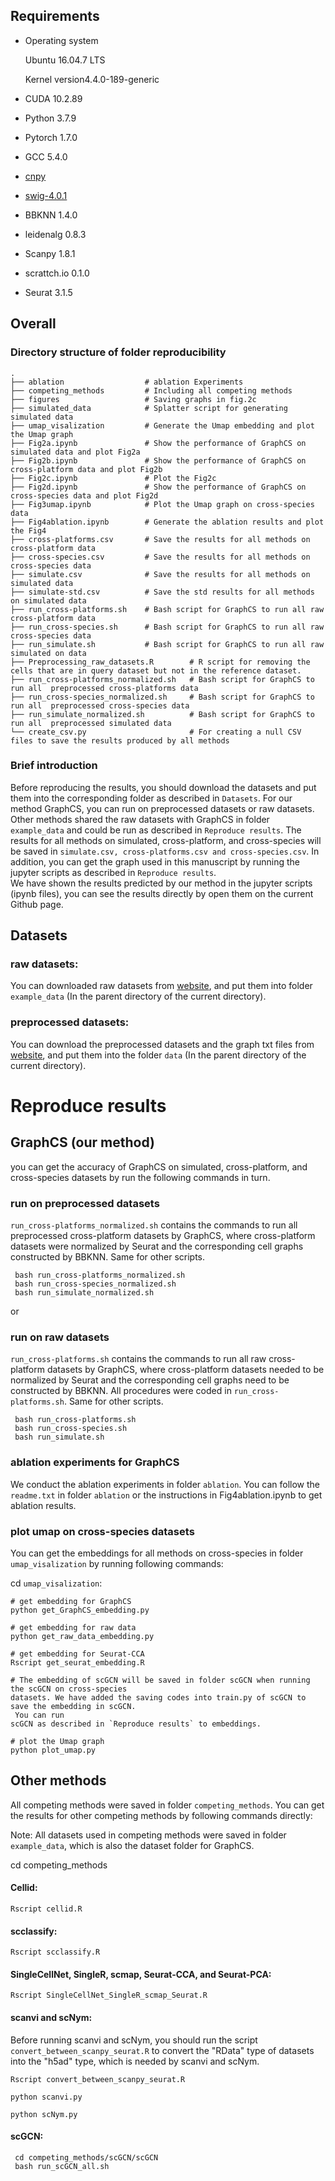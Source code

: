 
## Requirements
- Operating system 

  Ubuntu 16.04.7 LTS 
  
  Kernel version4.4.0-189-generic

- CUDA 10.2.89
- Python 3.7.9
- Pytorch 1.7.0
- GCC 5.4.0
- [cnpy](https://github.com/rogersce/cnpy)
- [swig-4.0.1](https://github.com/swig/swig)
- BBKNN 1.4.0
- leidenalg 0.8.3
- Scanpy 1.8.1
- scrattch.io 0.1.0
- Seurat 3.1.5


## Overall 

### Directory structure of folder reproducibility
```
.
├── ablation                  # ablation Experiments 
├── competing_methods         # Including all competing methods
├── figures                   # Saving graphs in fig.2c 
├── simulated_data            # Splatter script for generating simulated data 
├── umap_visalization         # Generate the Umap embedding and plot the Umap graph
├── Fig2a.ipynb               # Show the performance of GraphCS on simulated data and plot Fig2a
├── Fig2b.ipynb               # Show the performance of GraphCS on cross-platform data and plot Fig2b
├── Fig2c.ipynb               # Plot the Fig2c
├── Fig2d.ipynb               # Show the performance of GraphCS on cross-species data and plot Fig2d
├── Fig3umap.ipynb            # Plot the Umap graph on cross-species data
├── Fig4ablation.ipynb        # Generate the ablation results and plot the Fig4
├── cross-platforms.csv       # Save the results for all methods on cross-platform data
├── cross-species.csv         # Save the results for all methods on cross-species data
├── simulate.csv              # Save the results for all methods on simulated data
├── simulate-std.csv          # Save the std results for all methods on simulated data
├── run_cross-platforms.sh    # Bash script for GraphCS to run all raw cross-platform data
├── run_cross-species.sh      # Bash script for GraphCS to run all raw cross-species data
├── run_simulate.sh           # Bash script for GraphCS to run all raw simulated on data
├── Preprocessing_raw_datasets.R        # R script for removing the cells that are in query dataset but not in the reference dataset.
├── run_cross-platforms_normalized.sh   # Bash script for GraphCS to run all  preprocessed cross-platforms data
├── run_cross-species_normalized.sh     # Bash script for GraphCS to run all  preprocessed cross-species data
├── run_simulate_normalized.sh          # Bash script for GraphCS to run all  preprocessed simulated data
└── create_csv.py                       # For creating a null CSV files to save the results produced by all methods

```
### Brief introduction
Before reproducing the results, you should download the datasets and put them into the corresponding folder as described in `Datasets`.
For our method GraphCS, you can run on preprocessed datasets or raw datasets.  Other methods shared the raw datasets with GraphCS in folder `example_data` and could be run as described in 
`Reproduce results`.  The results for all methods on simulated, cross-platform, and cross-species will be saved in  `simulate.csv, cross-platforms.csv and cross-species.csv`.
In addition, you can get the graph used in this manuscript by running the jupyter scripts as described in  `Reproduce results`.   
We have shown the results predicted by our method in the jupyter scripts (ipynb files), you can see the results
directly by open them on the current Github page. 


## Datasets
### raw datasets:
You can downloaded raw datasets from
 [website](https://drive.google.com/drive/folders/1nNPUaJ91upcGvg08AZlIaebNCxtyAbAd?usp=sharing), 
and put them into folder `example_data` (In the parent directory of the current directory).  

### preprocessed datasets:
You can download the preprocessed datasets and the graph txt files from
 [website](https://drive.google.com/file/d/1H0XXXAlpzIS9GOMC3S-aP4Dq7JS-ehM1/view?usp=sharing), 
and put them into the folder `data`  (In the parent directory of the current directory). 


# Reproduce results

## GraphCS (our method)
you can get the accuracy of GraphCS on simulated, cross-platform,
 and cross-species datasets by run the following commands in turn.
 
### run on preprocessed  datasets 
`run_cross-platforms_normalized.sh` contains the commands to run all preprocessed 
cross-platform datasets by GraphCS, where cross-platform datasets were normalized by Seurat and
 the corresponding cell graphs constructed by BBKNN. Same for other scripts. 
  
```
 bash run_cross-platforms_normalized.sh 
 bash run_cross-species_normalized.sh
 bash run_simulate_normalized.sh
```

or 

### run on raw datasets 
`run_cross-platforms.sh` contains the commands to run all raw cross-platform datasets by GraphCS,
 where cross-platform datasets needed to be normalized by Seurat and the corresponding cell
  graphs need to be constructed
 by BBKNN. All procedures were coded in  `run_cross-platforms.sh`.  Same for other scripts. 

```
 bash run_cross-platforms.sh 
 bash run_cross-species.sh
 bash run_simulate.sh
```


### ablation experiments for GraphCS

We conduct the ablation experiments in folder `ablation`. You can follow the `readme.txt` 
in folder `ablation`
 or the instructions in Fig4ablation.ipynb to get ablation results.


### plot umap on cross-species datasets
You can get the embeddings for all methods on cross-species in folder `umap_visalization` by running
following commands:

cd `umap_visalization`:
```
# get embedding for GraphCS
python get_GraphCS_embedding.py

# get embedding for raw data
python get_raw_data_embedding.py

# get embedding for Seurat-CCA
Rscript get_seurat_embedding.R

# The embedding of scGCN will be saved in folder scGCN when running the scGCN on cross-species 
datasets. We have added the saving codes into train.py of scGCN to save the embedding in scGCN.
 You can run
scGCN as described in `Reproduce results` to embeddings.  

# plot the Umap graph
python plot_umap.py
```


## Other methods
 All competing methods were saved in folder `competing_methods`. You can get the results 
 for other competing methods by following commands directly:
 
Note: All datasets used in competing methods were saved in folder `example_data`,
 which is also the dataset folder for GraphCS.
 
cd competing_methods

####  Cellid:
```
Rscript cellid.R
```

#### scclassify:
```
Rscript scclassify.R
```

#### SingleCellNet, SingleR, scmap, Seurat-CCA, and Seurat-PCA:
```
Rscript SingleCellNet_SingleR_scmap_Seurat.R 
```

####  scanvi and scNym:

Before running scanvi and scNym, you should run the script `convert_between_scanpy_seurat.R`
to convert the "RData" type of datasets into the "h5ad" type, which is needed by scanvi and scNym.

```
Rscript convert_between_scanpy_seurat.R

python scanvi.py

python scNym.py
```

#### scGCN:
```
 cd competing_methods/scGCN/scGCN
 bash run_scGCN_all.sh 
```